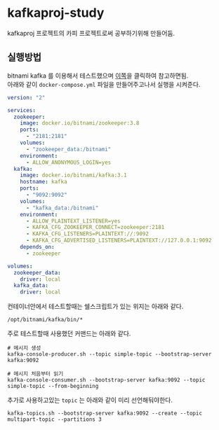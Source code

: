 # kafkaproj-study

kafkaproj 프로젝트의 카피 프로젝트로써 공부하기위해 만들어둠.  

## 실행방법

bitnami kafka 를 이용해서 테스트했으며 [이쪽](https://hub.docker.com/r/bitnami/kafka)을 클릭하여 참고하면됨.  
아래와 같이 `docker-compose.yml` 파일을 만들어주고나서 실행을 시켜준다.  
```yaml
version: "2"

services:
  zookeeper:
    image: docker.io/bitnami/zookeeper:3.8
    ports:
      - "2181:2181"
    volumes:
      - "zookeeper_data:/bitnami"
    environment:
      - ALLOW_ANONYMOUS_LOGIN=yes
  kafka:
    image: docker.io/bitnami/kafka:3.1
    hostname: kafka
    ports:
      - "9092:9092"
    volumes:
      - "kafka_data:/bitnami"
    environment:
      - ALLOW_PLAINTEXT_LISTENER=yes
      - KAFKA_CFG_ZOOKEEPER_CONNECT=zookeeper:2181
      - KAFKA_CFG_LISTENERS=PLAINTEXT://:9092
      - KAFKA_CFG_ADVERTISED_LISTENERS=PLAINTEXT://127.0.0.1:9092
    depends_on:
      - zookeeper

volumes:
  zookeeper_data:
    driver: local
  kafka_data:
    driver: local
```

컨테이너안에서 테스트할때는 쉘스크립트가 있는 위지는 아래와 같다.  
```shell
/opt/bitnami/kafka/bin/*
```

주로 테스트할때 사용했던 커맨드는 아래와 같다.  
```shell
# 메시지 생성 
kafka-console-producer.sh --topic simple-topic --bootstrap-server kafka:9092

# 메시지 처음부터 읽기 
kafka-console-consumer.sh --bootstrap-server kafka:9092 --topic simple-topic --from-beginning
```

추가로 사용하고있는 `topic` 는 아래와 같이 미리 선언해둬야한다.  
```shell
kafka-topics.sh --bootstrap-server kafka:9092 --create --topic multipart-topic --partitions 3
```